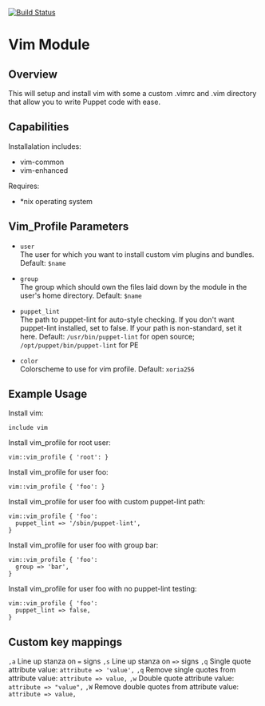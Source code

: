 [![Build Status](https://travis-ci.org/WhatsARanjit/puppet-vim.svg)](https://travis-ci.org/WhatsARanjit/puppet-vim)

# Vim Module

## Overview

This will setup and install vim with some a custom .vimrc and .vim directory that allow you to write Puppet code with ease.

## Capabilities

Installalation includes:

- vim-common
- vim-enhanced

Requires:

- *nix operating system

## Vim_Profile Parameters

* `user`<br />
The user for which you want to install custom vim plugins and bundles. Default: `$name`

* `group`<br />
The group which should own the files laid down by the module in the user's home directory. Default: `$name`

* `puppet_lint`<br />
The path to puppet-lint for auto-style checking.  If you don't want puppet-lint installed, set to false. If your path is non-standard, set it here.  Default: `/usr/bin/puppet-lint` for open source; `/opt/puppet/bin/puppet-lint` for PE

* `color`<br />
Colorscheme to use for vim profile. Default: `xoria256`

## Example Usage

Install vim:

```puppet
include vim
```

Install vim_profile for root user:

```puppet
vim::vim_profile { 'root': }
```

Install vim_profile for user foo:

```puppet
vim::vim_profile { 'foo': }
```

Install vim_profile for user foo with custom puppet-lint path:

```puppet
vim::vim_profile { 'foo':
  puppet_lint => '/sbin/puppet-lint',
}
```

Install vim_profile for user foo with group bar:

```puppet
vim::vim_profile { 'foo':
  group => 'bar',
}
```

Install vim_profile for user foo with no puppet-lint testing:

```puppet
vim::vim_profile { 'foo':
  puppet_lint => false,
}
```

## Custom key mappings

`,a`  Line up stanza on `=` signs
`,s`  Line up stanza on `=>` signs
`,q`  Single quote attribute value: `attribute => 'value',`
`,q`  Remove single quotes from attribute value: `attribute => value,`
`,w`  Double quote attribute value: `attribute => "value",`
`,W`  Remove double quotes from attribute value: `attribute => value,`
